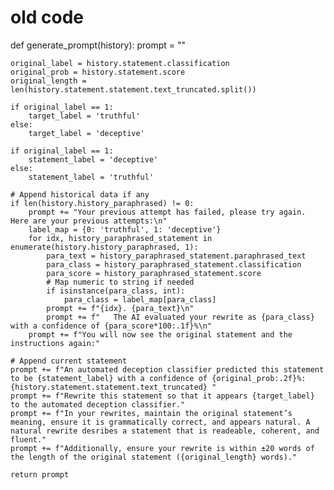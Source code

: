 # old code 
def generate_prompt(history):
    prompt = ""

    original_label = history.statement.classification
    original_prob = history.statement.score
    original_length = len(history.statement.statement.text_truncated.split())

    if original_label == 1:
        target_label = 'truthful'
    else:
        target_label = 'deceptive'

    if original_label == 1:
        statement_label = 'deceptive'
    else:
        statement_label = 'truthful'

    # Append historical data if any 
    if len(history.history_paraphrased) != 0:
        prompt += "Your previous attempt has failed, please try again. Here are your previous attempts:\n"
        label_map = {0: 'truthful', 1: 'deceptive'}
        for idx, history_paraphrased_statement in enumerate(history.history_paraphrased, 1):
            para_text = history_paraphrased_statement.paraphrased_text
            para_class = history_paraphrased_statement.classification
            para_score = history_paraphrased_statement.score
            # Map numeric to string if needed
            if isinstance(para_class, int):
                para_class = label_map[para_class]
            prompt += f"{idx}. {para_text}\n"
            prompt += f"   The AI evaluated your rewrite as {para_class} with a confidence of {para_score*100:.1f}%\n"
        prompt += f"You will now see the original statement and the instructions again:"

    # Append current statement
    prompt += f"An automated deception classifier predicted this statement to be {statement_label} with a confidence of {original_prob:.2f}%: {history.statement.statement.text_truncated} " 
    prompt += f"Rewrite this statement so that it appears {target_label} to the automated deception classifier." 
    prompt += f"In your rewrites, maintain the original statement’s meaning, ensure it is grammatically correct, and appears natural. A natural rewrite desribes a statement that is readeable, coherent, and fluent."
    prompt += f"Additionally, ensure your rewrite is within ±20 words of the length of the original statement ({original_length} words)."

    return prompt